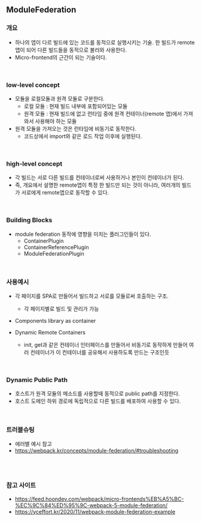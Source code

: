 ## ModuleFederation 

### 개요

- 하나의 앱이 다르 빌드에 있는 코드를 동적으로 실행시키는 기술. 한 빌드가 remote 앱이 되어 다른 빌드들을 동적으로 불러와 사용한다.
- Micro-frontend의 근간이 되는 기술이다.

<br/>

### low-level concept

- 모듈을 로컬모듈과 원격 모듈로 구분한다.
  - 로컬 모듈 : 현재 빌드 내부에 포함되어있는 모듈
  - 원격 모듈 : 현재 빌드에 없고 런타임 중에 원격 컨테이너(remote 앱)에서 가져와서 사용해야 하는 모듈
- 원격 모듈을 가져오는 것은 런타임에 비동기로 동작한다.
  - 코드상에서 import와 같은 로드 작업 이후에 실행된다.

<br/>

### high-level concept

- 각 빌드는 서로 다른 빌드를 컨테이너로써 사용하거나 본인이 컨테이너가 된다.
- 즉, 개요에서 설명한 remote앱이 특정 한 빌드만 되는 것이 아니라, 여러개의 빌드가 서로에게 remote앱으로 동작할 수 있다.

<br/>

### Building Blocks

- module federation 동작에 영향을 미치는 플러그인들이 있다.
  - ContainerPlugin
  - ContainerReferencePlugin
  - ModuleFederationPlugin

<br/>

### 사용예시

- 각 페이지를 SPA로 만들어서 빌드하고 서로를 모듈로써 호출하는 구조.

  - 각 페이지별로 빌드 및 관리가 가능
- Components library as container
- Dynamic Remote Containers
  - init, get과 같은 컨테이너 인터페이스를 만들어서 비동기로 동작하게 만들어 여러 컨테이너가 이 컨테이너를 공유해서 사용하도록 만드는 구조인듯

<br/>

### Dynamic Public Path

- 호스트가 원격 모듈의 메소드를 사용할때 동적으로 public path를 지정한다.
- 호스트 도메인 하위 경로에 독립적으로 다른 빌드를 배포하여 사용할 수 있다.

<br/>

### 트러블슈팅

- 에러별 예시 참고
- https://webpack.kr/concepts/module-federation/#troubleshooting

<br/>

<br/>

### 참고 사이트

- https://feed.hoondev.com/webpack/micro-frontends%EB%A5%BC-%EC%9C%84%ED%95%9C-webpack-5-module-federation/
- https://yceffort.kr/2020/11/webpack-module-federation-example


